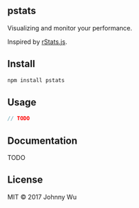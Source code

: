 ## pstats

Visualizing and monitor your performance.

Inspired by [rStats.js](https://github.com/spite/rstats).

## Install

```bash
npm install pstats
```

## Usage

```javascript
// TODO
```

## Documentation

TODO

## License

MIT © 2017 Johnny Wu